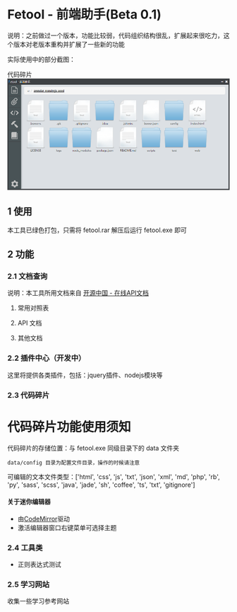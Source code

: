 ﻿Fetool - 前端助手(Beta 0.1)
===================================

说明：之前做过一个版本，功能比较弱，代码组织结构很乱，扩展起来很吃力，这个版本对老版本重构并扩展了一些新的功能

实际使用中的部分截图：

代码碎片
![image](https://github.com/Shaman05/fetool/blob/master/app/images/code-fragment.png)

## 1 使用

本工具已绿色打包，只需将 fetool.rar 解压后运行 fetool.exe 即可

## 2 功能

### 2.1 文档查询

说明：本工具所用文档来自 [开源中国 - 在线API文档](http://tool.oschina.net/apidocs)

  1. 常用对照表

  2. API 文档

  3. 其他文档

### 2.2 插件中心（开发中）

这里将提供各类插件，包括：jquery插件、nodejs模块等

### 2.3 代码碎片

代码碎片功能使用须知
=====================================================

代码碎片的存储位置：与 fetool.exe 同级目录下的 data 文件夹

``data/config 目录为配置文件目录，操作的时候请注意``

可编辑的文本文件类型：['html', 'css', 'js', 'txt', 'json', 'xml', 'md', 'php', 'rb', 'py', 'sass', 'scss', 'java', 'jade', 'sh', 'coffee', 'ts', 'txt', 'gitignore']

#### 关于迷你编辑器

* 由[CodeMirror](http://codemirror.net)驱动
* 激活编辑器窗口右键菜单可选择主题

### 2.4 工具类

* 正则表达式测试

### 2.5 学习网站

收集一些学习参考网站